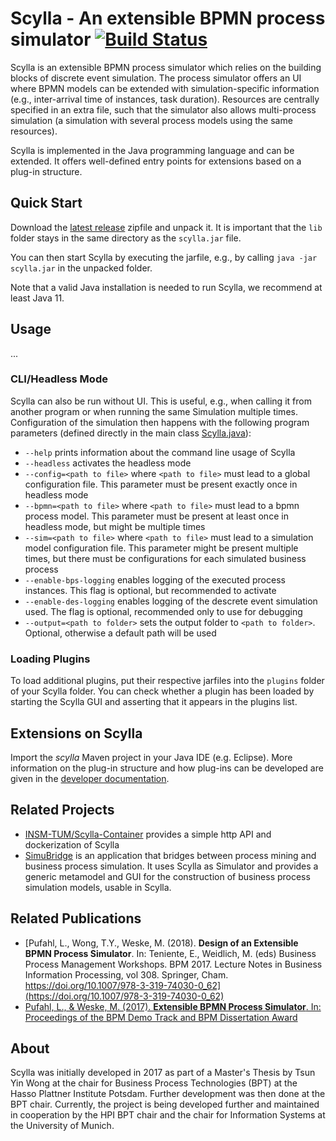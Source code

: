 # Scylla - An extensible BPMN process simulator [![Build Status](https://github.com/bptlab/scylla/actions/workflows/CI.yml/badge.svg)]([https://travis-ci.org/bptlab/scylla](https://github.com/bptlab/scylla/actions/workflows/CI.yml/))

Scylla is an extensible BPMN process simulator which relies on the building blocks of discrete event simulation.  The process simulator offers an UI where BPMN models can be extended with simulation-specific information (e.g., inter-arrival time of instances, task duration). Resources are centrally specified in an extra file, such that the simulator also allows multi-process simulation (a simulation with several process models using the same resources).

Scylla is implemented in the Java programming language and can be extended. It offers well-defined entry points for extensions based on a plug-in structure.

## Quick Start
Download the [latest release](https://github.com/bptlab/scylla/releases/latest) zipfile and unpack it.
It is important that the `lib` folder stays in the same directory as the `scylla.jar` file.

You can then start Scylla by executing the jarfile, e.g., by calling `java -jar scylla.jar` in the unpacked folder.

Note that a valid Java installation is needed to run Scylla, we recommend at least Java 11.

## Usage

...



### CLI/Headless Mode
Scylla can also be run without UI. This is useful, e.g., when calling it from another program or when running the same Simulation multiple times. Configuration of the simulation then happens with the following program parameters (defined directly in the main class [Scylla.java](src/main/java/de/hpi/bpt/scylla/Scylla.java)):
- `--help` prints information about the command line usage of Scylla
- `--headless` activates the headless mode
- `--config=<path to file>` where `<path to file>` must lead to a global configuration file. This parameter must be present exactly once in headless mode
- `--bpmn=<path to file>` where `<path to file>` must lead to a bpmn process model. This parameter must be present at least once in headless mode, but might be multiple times
- `--sim=<path to file>` where `<path to file>` must lead to a simulation model configuration file. This parameter might be present multiple times, but there must be configurations for each simulated business process
- `--enable-bps-logging` enables logging of the executed process instances. This flag is optional, but recommended to activate
- `--enable-des-logging` enables logging of the descrete event simulation used. The flag is optional, recommended only to use for debugging
- `--output=<path to folder>` sets the output folder to `<path to folder>`. Optional, otherwise a default path will be used

### Loading Plugins
To load additional plugins, put their respective jarfiles into the `plugins` folder of your Scylla folder. You can check whether a plugin has been loaded by starting the Scylla GUI and asserting that it appears in the plugins list.


## Extensions on Scylla

Import the *scylla* Maven project in your Java IDE (e.g. Eclipse).
More information on the plug-in structure and how plug-ins can be developed are given in the [developer documentation](https://github.com/bptlab/scylla/wiki).

## Related Projects
- [INSM-TUM/Scylla-Container](https://github.com/INSM-TUM/Scylla-Container) provides a simple http API and dockerization of Scylla
- [SimuBridge](https://github.com/INSM-TUM/SimuBridge) is an application that bridges between process mining and business process simulation. It uses Scylla as Simulator and provides a generic metamodel and GUI for the construction of business process simulation models, usable in Scylla. 

## Related Publications
- [Pufahl, L., Wong, T.Y., Weske, M. (2018). **Design of an Extensible BPMN Process Simulator**. In: Teniente, E., Weidlich, M. (eds) Business Process Management Workshops. BPM 2017. Lecture Notes in Business Information Processing, vol 308. Springer, Cham. https://doi.org/10.1007/978-3-319-74030-0_62](https://doi.org/10.1007/978-3-319-74030-0_62)
- [Pufahl, L., & Weske, M. (2017). **Extensible BPMN Process Simulator**. In: Proceedings of the
BPM Demo Track and BPM Dissertation Award](https://ceur-ws.org/Vol-1920/BPM_2017_paper_198.pdf)

## About
Scylla was initially developed in 2017 as part of a Master's Thesis by Tsun Yin Wong at the chair for Business Process Technologies (BPT) at the Hasso Plattner Institute Potsdam. Further development was then done at the BPT chair. Currently, the project is being developed further and maintained in cooperation by the HPI BPT chair and the chair for Information Systems at the University of Munich.
